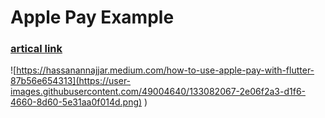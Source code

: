 # Apple Pay Example

### [artical link](https://hassanannajjar.medium.com/how-to-use-apple-pay-with-flutter-87b56e654313)


![https://hassanannajjar.medium.com/how-to-use-apple-pay-with-flutter-87b56e654313](https://user-images.githubusercontent.com/49004640/133082067-2e06f2a3-d1f6-4660-8d60-5e31aa0f014d.png)
)



